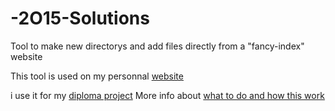 # <o>-2O15-Solutions
Tool to make new directorys and add files directly from a "fancy-index" website 

This tool is used on my personnal [website](http://ben-riollet.com)

i use it for my [diploma project](http://ben-riollet.com/<o>-O2O15-Solutions/)
More info about [what to do and how this work](http://ben-riollet.com/<o>-O2O15-Solutions/to-do.pdf)

